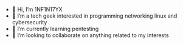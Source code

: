 - 👋 Hi, I’m 1NF1N17YX
- 👀 I’m a tech geek interested in programming networking linux and cybersecurity 
- 🌱 I’m currently learning pentesting
- 💞️ I’m looking to collaborate on anything related to my interests

<!---
1NF1N17YX/1NF1N17YX is a ✨ special ✨ repository because its `README.md` (this file) appears on your GitHub profile.
You can click the Preview link to take a look at your changes.
--->
